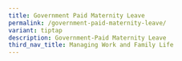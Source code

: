 ```yaml
---
title: Government Paid Maternity Leave
permalink: /government-paid-maternity-leave/
variant: tiptap
description: Government-Paid Maternity Leave
third_nav_title: Managing Work and Family Life
---
```

